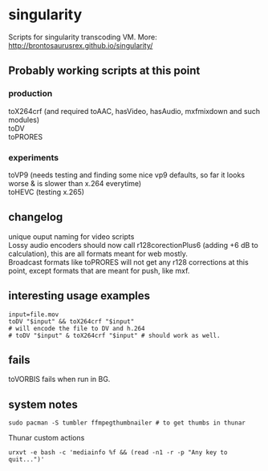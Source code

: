 # singularity

Scripts for singularity transcoding VM.
More: <http://brontosaurusrex.github.io/singularity/>

## Probably working scripts at this point

### production
toX264crf (and required toAAC, hasVideo, hasAudio, mxfmixdown and such modules)  
toDV  
toPRORES  

### experiments
toVP9 (needs testing and finding some nice vp9 defaults, so far it looks worse & is slower than x.264 everytime)  
toHEVC (testing x.265)

## changelog

unique ouput naming for video scripts  
Lossy audio encoders should now call r128corectionPlus6 (adding +6 dB to calculation), this are all formats meant for web mostly.  
Broadcast formats like toPRORES will not get any r128 corrections at this point, except formats that are meant for push, like mxf.  

## interesting usage examples

    input=file.mov
    toDV "$input" && toX264crf "$input"
    # will encode the file to DV and h.264
    # toDV "$input" & toX264crf "$input" # should work as well.
    
## fails

toVORBIS fails when run in BG.  

## system notes

    sudo pacman -S tumbler ffmpegthumbnailer # to get thumbs in thunar
    
Thunar custom actions

    urxvt -e bash -c 'mediainfo %f && (read -n1 -r -p "Any key to quit...")'
